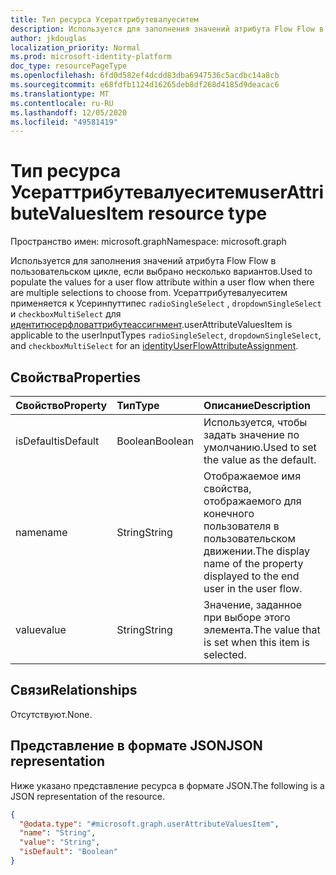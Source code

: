 ```yaml
---
title: Тип ресурса Усераттрибутевалуеситем
description: Используется для заполнения значений атрибута Flow Flow в пользовательском цикле, если выбрано несколько вариантов.
author: jkdouglas
localization_priority: Normal
ms.prod: microsoft-identity-platform
doc_type: resourcePageType
ms.openlocfilehash: 6fd0d582ef4dcdd83dba6947536c5acdbc14a8cb
ms.sourcegitcommit: e68fdfb1124d16265deb8df268d4185d9deacac6
ms.translationtype: MT
ms.contentlocale: ru-RU
ms.lasthandoff: 12/05/2020
ms.locfileid: "49581419"
---
```

# <a name="userattributevaluesitem-resource-type"></a><span data-ttu-id="9e342-103">Тип ресурса Усераттрибутевалуеситем</span><span class="sxs-lookup"><span data-stu-id="9e342-103">userAttributeValuesItem resource type</span></span>

<span data-ttu-id="9e342-104">Пространство имен: microsoft.graph</span><span class="sxs-lookup"><span data-stu-id="9e342-104">Namespace: microsoft.graph</span></span>

<span data-ttu-id="9e342-105">Используется для заполнения значений атрибута Flow Flow в пользовательском цикле, если выбрано несколько вариантов.</span><span class="sxs-lookup"><span data-stu-id="9e342-105">Used to populate the values for a user flow attribute within a user flow when there are multiple selections to choose from.</span></span> <span data-ttu-id="9e342-106">Усераттрибутевалуеситем применяется к Усеринпуттипес `radioSingleSelect` , `dropdownSingleSelect` и `checkboxMultiSelect` для [идентитюсерфловаттрибутеассигнмент](..\resources\identityuserflowattributeassignment.md).</span><span class="sxs-lookup"><span data-stu-id="9e342-106">userAttributeValuesItem is applicable to the userInputTypes `radioSingleSelect`, `dropdownSingleSelect`, and `checkboxMultiSelect` for an [identityUserFlowAttributeAssignment](..\resources\identityuserflowattributeassignment.md).</span></span>

## <a name="properties"></a><span data-ttu-id="9e342-107">Свойства</span><span class="sxs-lookup"><span data-stu-id="9e342-107">Properties</span></span>

|<span data-ttu-id="9e342-108">Свойство</span><span class="sxs-lookup"><span data-stu-id="9e342-108">Property</span></span>|<span data-ttu-id="9e342-109">Тип</span><span class="sxs-lookup"><span data-stu-id="9e342-109">Type</span></span>|<span data-ttu-id="9e342-110">Описание</span><span class="sxs-lookup"><span data-stu-id="9e342-110">Description</span></span>|
|:---|:---|:---|
|<span data-ttu-id="9e342-111">isDefault</span><span class="sxs-lookup"><span data-stu-id="9e342-111">isDefault</span></span>|<span data-ttu-id="9e342-112">Boolean</span><span class="sxs-lookup"><span data-stu-id="9e342-112">Boolean</span></span>|<span data-ttu-id="9e342-113">Используется, чтобы задать значение по умолчанию.</span><span class="sxs-lookup"><span data-stu-id="9e342-113">Used to set the value as the default.</span></span>|
|<span data-ttu-id="9e342-114">name</span><span class="sxs-lookup"><span data-stu-id="9e342-114">name</span></span>|<span data-ttu-id="9e342-115">String</span><span class="sxs-lookup"><span data-stu-id="9e342-115">String</span></span>|<span data-ttu-id="9e342-116">Отображаемое имя свойства, отображаемого для конечного пользователя в пользовательском движении.</span><span class="sxs-lookup"><span data-stu-id="9e342-116">The display name of the property displayed to the end user in the user flow.</span></span>|
|<span data-ttu-id="9e342-117">value</span><span class="sxs-lookup"><span data-stu-id="9e342-117">value</span></span>|<span data-ttu-id="9e342-118">String</span><span class="sxs-lookup"><span data-stu-id="9e342-118">String</span></span>|<span data-ttu-id="9e342-119">Значение, заданное при выборе этого элемента.</span><span class="sxs-lookup"><span data-stu-id="9e342-119">The value that is set when this item is selected.</span></span>|

## <a name="relationships"></a><span data-ttu-id="9e342-120">Связи</span><span class="sxs-lookup"><span data-stu-id="9e342-120">Relationships</span></span>

<span data-ttu-id="9e342-121">Отсутствуют.</span><span class="sxs-lookup"><span data-stu-id="9e342-121">None.</span></span>

## <a name="json-representation"></a><span data-ttu-id="9e342-122">Представление в формате JSON</span><span class="sxs-lookup"><span data-stu-id="9e342-122">JSON representation</span></span>

<span data-ttu-id="9e342-123">Ниже указано представление ресурса в формате JSON.</span><span class="sxs-lookup"><span data-stu-id="9e342-123">The following is a JSON representation of the resource.</span></span>
<!-- {
  "blockType": "resource",
  "@odata.type": "microsoft.graph.userAttributeValuesItem"
}
-->

``` json
{
  "@odata.type": "#microsoft.graph.userAttributeValuesItem",
  "name": "String",
  "value": "String",
  "isDefault": "Boolean"
}
```
